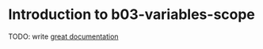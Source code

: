 # Introduction to b03-variables-scope

TODO: write [great documentation](http://jacobian.org/writing/what-to-write/)
